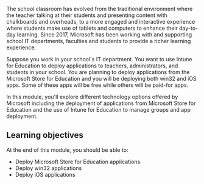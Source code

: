 The school classroom has evolved from the traditional environment where  the teacher talking at their students and presenting content with chalkboards and overheads, to a more engaged and interactive experience where students make use of tablets and computers to enhance their day-to-day learning. Since 2017, Microsoft has been working with and supporting school IT departments, faculties and students to provide a richer learning experience.

Suppose you work in your school's IT department. You want to use Intune for Education to deploy applications to teachers, administrators, and students in your school. You are planning to deploy applications from the Microsoft Store for Education and you will be deploying both win32 and iOS apps. Some of these apps will be free while others will be paid-for apps.

In this module, you'll explore different technology options offered by Microsoft including the deployment of applications from Microsoft Store for Education and the use of Intune for Education to manage groups and app deployment.

## Learning objectives

At the end of this module, you should be able to:

- Deploy Microsoft Store for Education applications
- Deploy win32 applications
- Deploy iOS applications
